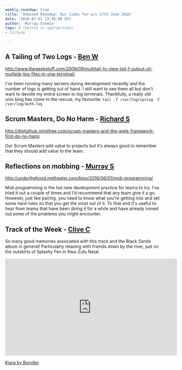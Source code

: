 ```yaml
---
weekly_roundup: true
title: 'Unboxed Roundup: Our links for w/c 27th June 2016'
date: '2016-07-01 13:30:00 UTC'
author: 'Murray Steele'
tags: # (Delete as appropriate)
- Culture

---
```


## A Tailing of Two Logs - [Ben W](/people#ben-wong)

http://www.thegeekstuff.com/2009/09/multitail-to-view-tail-f-output-of-multiple-log-files-in-one-terminal/

I've been running many servers during development recently and the number of logs is getting out of hand. I still want to see them all but don't want to devote my entire screen to log terminals. Thankfully, a really old unix blog has come to the rescue, my favourite: `tail -f /var/log/syslog -f /var/log/auth.log`

## Scrum Masters, Do No Harm - [Richard S](/people#richard-stobart)

http://digitalhub.mindtree.com/scrum-masters-and-the-agile-framework-first-do-no-harm

Our Scrum Masters add value to projects but it’s always good to remember that they should add value to the team.

## Reflections on mobbing - [Murray S](/people#murray-steele)

http://underthehood.meltwater.com/blog/2016/06/01/mob-programming/

Mob programming is the hot new development practice for teams to try.  I've tried it out a couple of times and I'd recommend that any team give it a go.  However, just like pairing, you need to know what you're getting into and set some hard rules so that you get the most out of it.  To that end it's useful to hear from teams that have been doing it for a while and have already ironed out some of the problems you might encounter.

## Track of the Week - [Clive C](/people#clive-corbishley)

So many good memories associated with this track and the Black Sands album in general! Particularly relaxing with friends down by the river, just on the outskirts of Splashy Fen in Kwa-Zulu Natal.

<iframe width="560" height="315" src="https://www.youtube.com/embed/N7m86aMNjlQ" frameborder="0" allowfullscreen></iframe>

[Kiara by Bonobo](https://www.youtube.com/watch?v=N7m86aMNjlQ)
